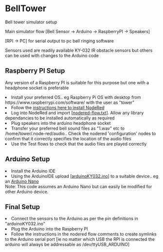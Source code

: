 # BellTower
Bell tower simulator setup

Main simulator flow  [Bell Sensor -> Arduino -> RaspberryPI -> Speakers]

[RPI -> PC]  for serial output to pc bell ringing software

Sensors used are readily available KY-032 IR obstacle sensors but others can be used with changes to the Arduino code

<h2>Raspberry PI Setup</h2>
<p>Any version of a Raspberry PI is suitable for this purpose but one with a headphone socket is preferable
<list>
  <li>Install your preferred OS.. eg Raspberry Pi OS with desktop from https://www.raspberrypi.com/software/ with the user as "tower"
  <li>Follow the <a href="https://nodered.org/docs/getting-started/raspberrypi">instructions here to install NodeRed</a>
  <li>Log into NodeRed and import [<a href="https://github.com/sunnybank101/BellTower/blob/main/nodered-flow.txt">nodered-flow.txt</a>].  Allow any library dependancies to be installed automatically as required
  <li>Plug speakers into the arduino headphone socket
  <li>Transfer your preferred bell sound files as "1.wav" etc to  /home/tower/.node-red/audio.. Check the nodered 'configuration' nodes to confirm that it correctly specifies the location of the audio files 
  <li>Use the Test flows to check that the audio files are played correctly
</list>
  
<h2>Arduino Setup</h2>
<list>
  <li>Install the Arduino IDE
  <li>Using the ArduinoIDE upload [<a href="https://github.com/sunnybank101/BellTower/blob/main/arduinoKY032.ino">arduinoKY032.ino</a>] to a suitable device.. eg an <a href="https://www.teachmemicro.com/wp-content/uploads/2019/06/Arduino-Nano-pinout.jpg">Arduino Nano</a><br>
</list>
Note: This code assumes an Arduino Nano but can easily be modified for other Arduino device.

<h2>Final Setup</h2>
<list>
  <li>Connect the sensors to the Arduino as per the pin definitions in "arduinoKY032.ino"
  <li>Plug the Arduino into the Raspberry PI
  <li>Follow the instructions in the nodered flow comments to create symlinks to the Arduino serial port [ie no matter which USB the RPI is connected the arduino will always be addressable as /dev/ttyUSB_ARDUINO]
</list>

